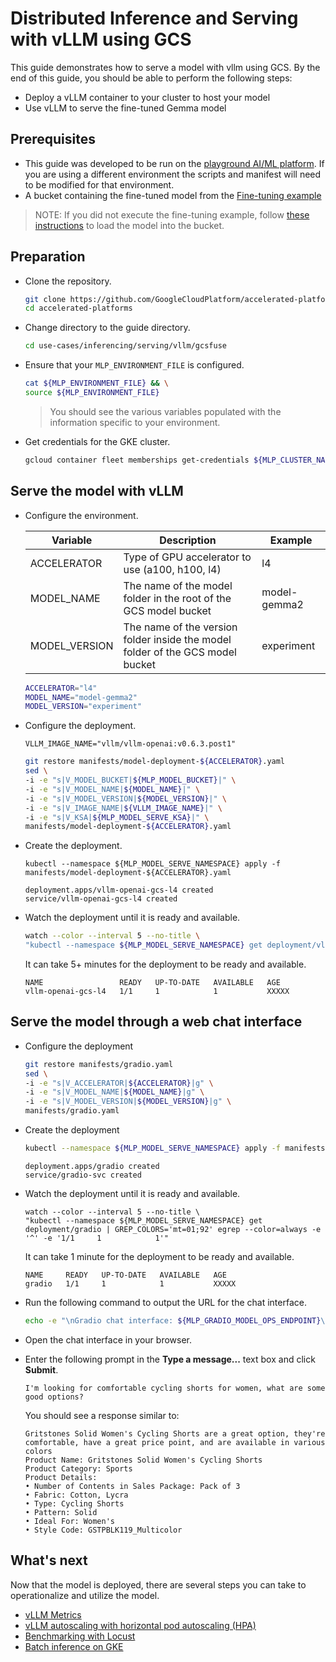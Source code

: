 # Distributed Inference and Serving with vLLM using GCS

This guide demonstrates how to serve a model with vllm using GCS. By the end of
this guide, you should be able to perform the following steps:

- Deploy a vLLM container to your cluster to host your model
- Use vLLM to serve the fine-tuned Gemma model

## Prerequisites

- This guide was developed to be run on the
  [playground AI/ML platform](/platforms/gke-aiml/playground/README.md). If you
  are using a different environment the scripts and manifest will need to be
  modified for that environment.
- A bucket containing the fine-tuned model from the
  [Fine-tuning example](/use-cases/model-fine-tuning-pipeline/fine-tuning/pytorch/README.md)

> NOTE: If you did not execute the fine-tuning example, follow
> [these instructions](/use-cases/prerequisites/fine-tuned-model.md) to load the
> model into the bucket.

## Preparation

- Clone the repository.

  ```sh
  git clone https://github.com/GoogleCloudPlatform/accelerated-platforms && \
  cd accelerated-platforms
  ```

- Change directory to the guide directory.

  ```sh
  cd use-cases/inferencing/serving/vllm/gcsfuse
  ```

- Ensure that your `MLP_ENVIRONMENT_FILE` is configured.

  ```sh
  cat ${MLP_ENVIRONMENT_FILE} && \
  source ${MLP_ENVIRONMENT_FILE}
  ```

  > You should see the various variables populated with the information specific
  > to your environment.

- Get credentials for the GKE cluster.

  ```sh
  gcloud container fleet memberships get-credentials ${MLP_CLUSTER_NAME} --project ${MLP_PROJECT_ID}
  ```

## Serve the model with vLLM

- Configure the environment.

  | Variable      | Description                                                                    | Example      |
  | ------------- | ------------------------------------------------------------------------------ | ------------ |
  | ACCELERATOR   | Type of GPU accelerator to use (a100, h100, l4)                                | l4           |
  | MODEL_NAME    | The name of the model folder in the root of the GCS model bucket               | model-gemma2 |
  | MODEL_VERSION | The name of the version folder inside the model folder of the GCS model bucket | experiment   |

  ```sh
  ACCELERATOR="l4"
  MODEL_NAME="model-gemma2"
  MODEL_VERSION="experiment"
  ```

- Configure the deployment.

  ```
  VLLM_IMAGE_NAME="vllm/vllm-openai:v0.6.3.post1"
  ```

  ```sh
  git restore manifests/model-deployment-${ACCELERATOR}.yaml
  sed \
  -i -e "s|V_MODEL_BUCKET|${MLP_MODEL_BUCKET}|" \
  -i -e "s|V_MODEL_NAME|${MODEL_NAME}|" \
  -i -e "s|V_MODEL_VERSION|${MODEL_VERSION}|" \
  -i -e "s|V_IMAGE_NAME|${VLLM_IMAGE_NAME}|" \
  -i -e "s|V_KSA|${MLP_MODEL_SERVE_KSA}|" \
  manifests/model-deployment-${ACCELERATOR}.yaml
  ```

- Create the deployment.

  ```
  kubectl --namespace ${MLP_MODEL_SERVE_NAMESPACE} apply -f manifests/model-deployment-${ACCELERATOR}.yaml
  ```

  ```
  deployment.apps/vllm-openai-gcs-l4 created
  service/vllm-openai-gcs-l4 created
  ```

- Watch the deployment until it is ready and available.

  ```sh
  watch --color --interval 5 --no-title \
  "kubectl --namespace ${MLP_MODEL_SERVE_NAMESPACE} get deployment/vllm-openai-gcs-${ACCELERATOR} | GREP_COLORS='mt=01;92' egrep --color=always -e '^' -e '1/1     1            1'"
  ```

  It can take 5+ minutes for the deployment to be ready and available.

  ```
  NAME                 READY   UP-TO-DATE   AVAILABLE   AGE
  vllm-openai-gcs-l4   1/1     1            1           XXXXX
  ```

## Serve the model through a web chat interface

- Configure the deployment

  ```sh
  git restore manifests/gradio.yaml
  sed \
  -i -e "s|V_ACCELERATOR|${ACCELERATOR}|g" \
  -i -e "s|V_MODEL_NAME|${MODEL_NAME}|g" \
  -i -e "s|V_MODEL_VERSION|${MODEL_VERSION}|g" \
  manifests/gradio.yaml
  ```

- Create the deployment

  ```sh
  kubectl --namespace ${MLP_MODEL_SERVE_NAMESPACE} apply -f manifests/gradio.yaml
  ```

  ```
  deployment.apps/gradio created
  service/gradio-svc created
  ```

- Watch the deployment until it is ready and available.

  ```
  watch --color --interval 5 --no-title \
  "kubectl --namespace ${MLP_MODEL_SERVE_NAMESPACE} get deployment/gradio | GREP_COLORS='mt=01;92' egrep --color=always -e '^' -e '1/1     1            1'"
  ```

  It can take 1 minute for the deployment to be ready and available.

  ```
  NAME     READY   UP-TO-DATE   AVAILABLE   AGE
  gradio   1/1     1            1           XXXXX
  ```

- Run the following command to output the URL for the chat interface.

  ```sh
  echo -e "\nGradio chat interface: ${MLP_GRADIO_MODEL_OPS_ENDPOINT}\n"
  ```

- Open the chat interface in your browser.

- Enter the following prompt in the **Type a message...** text box and click
  **Submit**.

  ```
  I'm looking for comfortable cycling shorts for women, what are some good options?
  ```

  You should see a response similar to:

  ```
  Gritstones Solid Women's Cycling Shorts are a great option, they're comfortable, have a great price point, and are available in various colors
  Product Name: Gritstones Solid Women's Cycling Shorts
  Product Category: Sports
  Product Details:
  • Number of Contents in Sales Package: Pack of 3
  • Fabric: Cotton, Lycra
  • Type: Cycling Shorts
  • Pattern: Solid
  • Ideal For: Women's
  • Style Code: GSTPBLK119_Multicolor
  ```

## What's next

Now that the model is deployed, there are several steps you can take to
operationalize and utilize the model.

- [vLLM Metrics](/use-cases/inferencing/serving/vllm/metrics/README.md)
- [vLLM autoscaling with horizontal pod autoscaling (HPA)](/use-cases/inferencing/serving/vllm/autoscaling/README.md)
- [Benchmarking with Locust](/use-cases/inferencing/benchmark/README.md)
- [Batch inference on GKE](/use-cases/inferencing/batch-inference/README.md)
